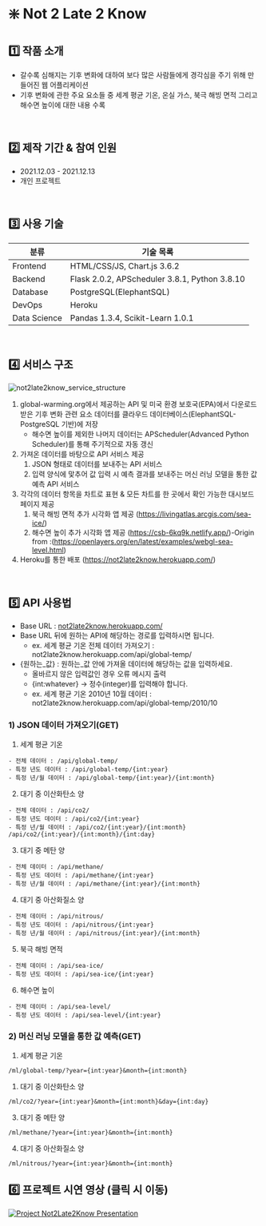 # ❇️ Not 2 Late 2 Know

## 1️⃣ 작품 소개

- 갈수록 심해지는 기후 변화에 대하여 보다 많은 사람들에게 경각심을 주기 위해 만들어진 웹 어플리케이션
- 기후 변화에 관한 주요 요소들 중 세계 평균 기온, 온실 가스, 북극 해빙 면적 그리고 해수면 높이에 대한 내용 수록

<br/>

## 2️⃣ 제작 기간 & 참여 인원
- 2021.12.03 - 2021.12.13
- 개인 프로젝트

<br/>

## 3️⃣ 사용 기술

| 분류 | 기술 목록 |
| --- | --- |
| Frontend | HTML/CSS/JS, Chart.js 3.6.2 |
| Backend | Flask 2.0.2, APScheduler 3.8.1, Python 3.8.10 |
| Database | PostgreSQL(ElephantSQL) |
| DevOps | Heroku |
| Data Science | Pandas 1.3.4, Scikit-Learn 1.0.1 |

<br/>

## 4️⃣ 서비스 구조

![not2late2know_service_structure](https://user-images.githubusercontent.com/73585246/145774815-c99ba9d5-182c-4ec7-a127-9d297e8859fc.png)

1. global-warming.org에서 제공하는 API 및 미국 환경 보호국(EPA)에서 다운로드 받은 기후 변화 관련 요소 데이터를 클라우드 데이터베이스(ElephantSQL-PostgreSQL 기반)에 저장
   - 해수면 높이를 제외한 나머지 데이터는 APScheduler(Advanced Python Scheduler)를 통해 주기적으로 자동 갱신
2. 가져온 데이터를 바탕으로 API 서비스 제공
   1. JSON 형태로 데이터를 보내주는 API 서비스
   2. 입력 양식에 맟추어 값 입력 시 예측 결과를 보내주는 머신 러닝 모델을 통한 값 예측 API 서비스
3. 각각의 데이터 항목을 차트로 표현 & 모든 차트를 한 곳에서 확인 가능한 대시보드 페이지 제공
   1. 북극 해빙 면적 추가 시각화 앱 제공 (https://livingatlas.arcgis.com/sea-ice/)
   2. 해수면 높이 추가 시각화 앱 제공 (https://csb-6kq9k.netlify.app/)-Origin from :(https://openlayers.org/en/latest/examples/webgl-sea-level.html)
4. Heroku를 통한 배포 (https://not2late2know.herokuapp.com/)

<br/>

## 5️⃣ API 사용법

- Base URL : [not2late2know.herokuapp.com/](https://not2late2know.herokuapp.com/)
- Base URL 뒤에 원하는 API에 해당하는 경로를 입력하시면 됩니다.
  - ex. 세계 평균 기온 전체 데이터 가져오기 : not2late2know.herokuapp.com/api/global-temp/
- {원하는_값} : 원하는_값 안에 가져올 데이터에 해당하는 값을 입력하세요.
  - 올바르지 않은 입력값인 경우 오류 메시지 출력
  - {int:whatever} -> 정수(integer)를 입력해야 합니다.
  - ex. 세계 평균 기온 2010년 10월 데이터 : not2late2know.herokuapp.com/api/global-temp/2010/10

### 1) JSON 데이터 가져오기(GET)

1. 세계 평균 기온
```
- 전체 데이터 : /api/global-temp/
- 특정 년도 데이터 : /api/global-temp/{int:year}
- 특정 년/월 데이터 : /api/global-temp/{int:year}/{int:month}
```

2. 대기 중 이산화탄소 양
```
- 전체 데이터 : /api/co2/
- 특정 년도 데이터 : /api/co2/{int:year}
- 특정 년/월 데이터 : /api/co2/{int:year}/{int:month}
/api/co2/{int:year}/{int:month}/{int:day}
```

3. 대기 중 메탄 양
```
- 전체 데이터 : /api/methane/
- 특정 년도 데이터 : /api/methane/{int:year}
- 특정 년/월 데이터 : /api/methane/{int:year}/{int:month}
```

4. 대기 중 아산화질소 양
```
- 전체 데이터 : /api/nitrous/
- 특정 년도 데이터 : /api/nitrous/{int:year}
- 특정 년/월 데이터 : /api/nitrous/{int:year}/{int:month}
```

5. 북극 해빙 면적
```
- 전체 데이터 : /api/sea-ice/
- 특정 년도 데이터 : /api/sea-ice/{int:year}
```

6. 해수면 높이
```
- 전체 데이터 : /api/sea-level/
- 특정 년도 데이터 : /api/sea-level/{int:year}
```

### 2) 머신 러닝 모델을 통한 값 예측(GET)

1. 세계 평균 기온
```
/ml/global-temp/?year={int:year}&month={int:month}
```

1. 대기 중 이산화탄소 양
```
/ml/co2/?year={int:year}&month={int:month}&day={int:day}
```

3. 대기 중 메탄 양
```
/ml/methane/?year={int:year}&month={int:month}
```

4. 대기 중 아산화질소 양
```
/ml/nitrous/?year={int:year}&month={int:month}
```

## 6️⃣ 프로젝트 시연 영상 (클릭 시 이동)
[![Project Not2Late2Know Presentation](https://user-images.githubusercontent.com/73585246/160866813-34ec2c18-b5cf-4978-831f-f9cfa18443d2.PNG)](https://youtu.be/6v5VtH4JQr4)
